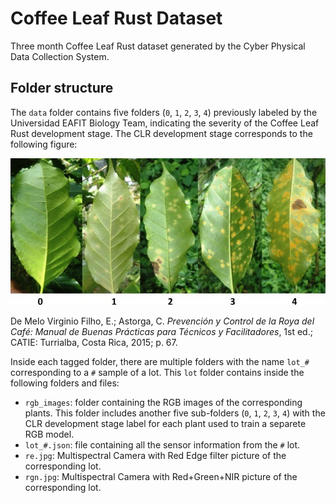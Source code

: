 # Coffee Leaf Rust Dataset
Three month Coffee Leaf Rust dataset generated by the Cyber Physical Data Collection System.

## Folder structure

The `data` folder contains five folders (`0`, `1`, `2`, `3`, `4`) previously labeled by the Universidad EAFIT Biology Team, indicating the severity of the Coffee Leaf Rust development stage. The CLR development stage corresponds to the following figure:

![clr_development_stage](resources/clr_devel_stage.jpg)

De Melo Virginio Filho, E.; Astorga, C. _Prevención y Control de la Roya del Café: Manual de Buenas Prácticas para Técnicos y Facilitadores_, 1st ed.; CATIE: Turrialba, Costa Rica, 2015; p. 67.

Inside each tagged folder, there are multiple folders with the name `lot_#` corresponding to a `#` sample of a lot. This `lot` folder contains inside the following folders and files:

- `rgb_images`: folder containing the RGB images of the corresponding plants. This folder includes another five sub-folders (`0`, `1`, `2`, `3`, `4`) with the CLR development stage label for each plant used to train a separete RGB model.
- `lot_#.json`: file containing all the sensor information from the `#` lot.
- `re.jpg`: Multispectral Camera with Red Edge filter picture of the corresponding lot.
- `rgn.jpg`: Multispectral Camera with Red+Green+NIR picture of the corresponding lot.
